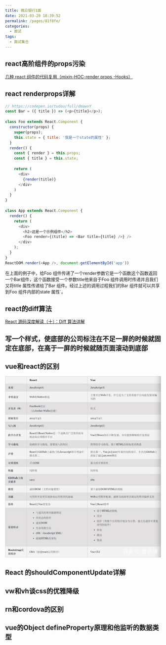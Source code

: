 ```yaml
---
title: 微众银行1面
date: 2021-03-20 18:39:52
permalink: /pages/81f8fe/
categories:
  - 面试
tags:
  - 面试集合 
---
```

## react高阶组件的props污染

[几种 react 组件的代码复用（mixin-HOC-render props -Hooks）](https://juejin.im/post/5d4fb6b0f265da03d42f95d3)

## react renderprops详解

```js
// https://codepen.io/tudou/full/dmawvY
const Bar = ({ title }) => (<p>{title}</p>);

class Foo extends React.Component {
  constructor(props) {
    super(props);
    this.state = { title: '我是一个state的属性' };
  }
  render() {
    const { render } = this.props;
    const { title } = this.state;
    
    return (
      <div>
        {render(title)}
      </div>
    )
  }
}

class App extends React.Component {
  render() {
    return (
      <div>
        <h2>这是一个示例组件</h2>
        <Foo render={(title) => <Bar title={title} />} />
      </div>
    );
  }
}
ReactDOM.render(<App />, document.getElementById('app'))
```

在上面的例子中，给Foo 组件传递了一个render参数它是一个函数这个函数返回一个Bar组件，这个函数接受一个参数title他来自于Foo 组件调用时传递并且我们又将title 属性传递给了Bar 组件。经过上述的调用过程我们的Bar 组件就可以共享到Foo 组件内部的state 属性`。
                                                                            

## react的diff算法

[React 源码深度解读（十）：Diff 算法详解](https://segmentfault.com/a/1190000017039293)

## 写一个样式，使底部的公司标注在不足一屏的时候就固定在底部，在高于一屏的时候就随页面滚动到底部

## vue和react的区别

<img src="./img/react_vue.jpeg"/>

## React 的shouldComponentUpdate详解

## vw和vh谈css的优雅降级

## rn和cordova的区别

## vue的Object defineProperty原理和他监听的数据类型